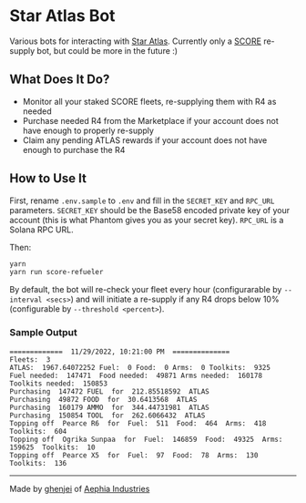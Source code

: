 # Star Atlas Bot
Various bots for interacting with [Star Atlas](https://staratlas.com/). Currently only a [SCORE](https://play.staratlas.com/fleet) re-supply bot, but could be more in the future :)


## What Does It Do?
 - Monitor all your staked SCORE fleets, re-supplying them with R4 as needed
 - Purchase needed R4 from the Marketplace if your account does not have enough to properly re-supply
 - Claim any pending ATLAS rewards if your account does not have enough to purchase the R4

## How to Use It
First, rename `.env.sample` to `.env` and fill in the `SECRET_KEY` and `RPC_URL` parameters. `SECRET_KEY` should be the Base58 encoded private key of your account (this is what Phantom gives you as your secret key). `RPC_URL` is a Solana RPC URL.

Then:

```sh
yarn
yarn run score-refueler
```

By default, the bot will re-check your fleet every hour (configurarable by `--interval <secs>`) and will initiate a re-supply if any R4 drops below 10% (configurable by `--threshold <percent>`).

### Sample Output
```
=============  11/29/2022, 10:21:00 PM  ==============
Fleets:  3
ATLAS:  1967.64072252 Fuel:  0 Food:  0 Arms:  0 Toolkits:  9325
Fuel needed:  147471  Food needed:  49871 Arms needed:  160178 Toolkits needed:  150853
Purchasing  147472 FUEL  for  212.85518592  ATLAS
Purchasing  49872 FOOD  for  30.6413568  ATLAS
Purchasing  160179 AMMO  for  344.44731981  ATLAS
Purchasing  150854 TOOL  for  262.6066432  ATLAS
Topping off  Pearce R6  for  Fuel:  511  Food:  464  Arms:  418  Toolkits:  604
Topping off  Ogrika Sunpaa  for  Fuel:  146859  Food:  49325  Arms:  159625  Toolkits:  10
Topping off  Pearce X5  for  Fuel:  97  Food:  78  Arms:  130  Toolkits:  136
```

----
Made by [ghenjei](https://twitter.com/0xghenjei) of [Aephia Industries](https://aephia.com/)

